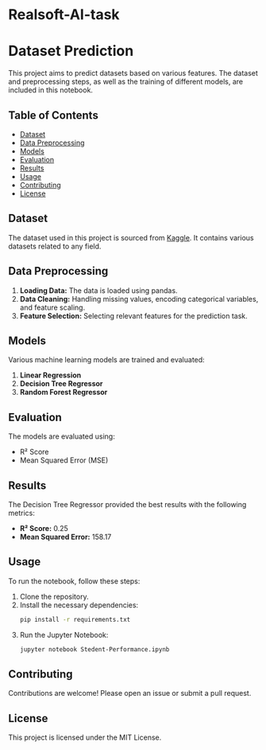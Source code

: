 # Realsoft-AI-task

# Dataset Prediction

This project aims to predict datasets based on various features. The dataset and preprocessing steps, as well as the training of different models, are included in this notebook.

## Table of Contents
- [Dataset](#dataset)
- [Data Preprocessing](#data-preprocessing)
- [Models](#models)
- [Evaluation](#evaluation)
- [Results](#results)
- [Usage](#usage)
- [Contributing](#contributing)
- [License](#license)

## Dataset
The dataset used in this project is sourced from [Kaggle](https://www.kaggle.com). It contains various datasets related to any field.

## Data Preprocessing
1. **Loading Data:** The data is loaded using pandas.
2. **Data Cleaning:** Handling missing values, encoding categorical variables, and feature scaling.
3. **Feature Selection:** Selecting relevant features for the prediction task.

## Models
Various machine learning models are trained and evaluated:
1. **Linear Regression**
2. **Decision Tree Regressor**
3. **Random Forest Regressor**

## Evaluation
The models are evaluated using:
- R² Score
- Mean Squared Error (MSE)

## Results
The Decision Tree Regressor provided the best results with the following metrics:
- **R² Score:** 0.25
- **Mean Squared Error:** 158.17

## Usage
To run the notebook, follow these steps:
1. Clone the repository.
2. Install the necessary dependencies:
    ```bash
    pip install -r requirements.txt
    ```
3. Run the Jupyter Notebook:
    ```bash
    jupyter notebook Stedent-Performance.ipynb
    ```

## Contributing
Contributions are welcome! Please open an issue or submit a pull request.

## License
This project is licensed under the MIT License.
